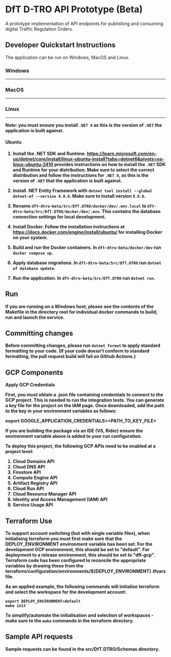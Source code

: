 # DfT D-TRO API Prototype (Beta)

A prototype implementation of API endpoints for publishing and consuming digital Traffic Regulation Orders.

## Developer Quickstart Instructions

The application can be run on Windows, MacOS and Linux.

### Windows
---

### MacOS
---

### Linux
---

<b>Note: you must ensure you install `.NET 8` as this is the version of `.NET` the application is built against.

#### Ubuntu

1. Install the .NET SDK and Runtime. https://learn.microsoft.com/en-us/dotnet/core/install/linux-ubuntu-install?tabs=dotnet6&pivots=os-linux-ubuntu-2410 provides instructions on how to install the `.NET` SDK and Runtime for your distribution. Make sure to select the correct distribution and follow the instructions for `.NET 8`, as this is the version of `.NET` that the application is built against.

2. Install .NET Entity Framework with `dotnet tool install --global dotnet-ef --version 8.0.0`. Make sure to install version `8.0.0`.

3. Rename `dft-dtro-beta/Src/DfT.DTRO/docker/dev/.env.local` to `dft-dtro-beta/Src/DfT.DTRO/docker/dev/.env`. This contains the database connection settings for local development.

4. Install Docker. Follow the installation instructions at https://docs.docker.com/engine/install/ubuntu/ for installing Docker on your system.

5. Build and run the Docker containers. In `dft-dtro-beta/docker/dev` run `docker compose up`.

6. Apply database migrations. In `dft-dtro-beta/Src/DfT.DTRO` run `dotnet ef database update`.

7. Run the application. In `dft-dtro-beta/Src/DfT.DTRO` run `dotnet run`.


## Run

If you are running on a Windows host, please see the contents of the Makefile in the directory root for individual docker commands to build, run and launch the service.

## Committing changes

Before committing changes, please run `dotnet format` to apply standard formatting to your code. (If your code doesn't conform to standard formatting, the pull request build will fail on Github Actions.)

## GCP Components

Apply GCP Credentials

First, you must obtain a .json file containing credentials to connect to the GCP project. This is needed to run the integration tests. You can generate a key file for the project on the IAM page. Once downloaded, add the path to the key in your environment variables as follows:

export GOOGLE_APPLICATION_CREDENTIALS=<PATH_TO_KEY_FILE>

If you are building the package via an IDE (VS, Rider) ensure the environment variable above is added to your run configuration.

To deploy this project, the following GCP APIs need to be enabled at a project level:

1. Cloud Domains API
1. Cloud DNS API
1. Firestore API
1. Compute Engine API
1. Artifact Registry API
1. Cloud Run API
1. Cloud Resource Manager API
1. Identity and Access Management (IAM) API
1. Service Usage API


## Terraform Use

To support account switching (but with single variable files), when initialising terraform you must first make sure that the DEPLOY_ENVIRONMENT environment variable has been set. For the development GCP environment, this should be set to "default". For deployment to a release environment, this should be set to "dft-gcp". Terraform code has been configured to reconcile the appropriate variables by drawing these from the terraform/configuration/environments/${DEPLOY_ENVIRONMENT}.tfvars file.

As an applied example, the following commands will initialise terraform and select the workspace for the development account:

```
export DEPLOY_ENVIRONMENT=default
make init
```

To simplify/automate the initialisation and selection of workspaces - make sure to the `make` commands in the terraform directory.

## Sample API requests

Sample requests can be found in the src/DfT.DTRO/Schemas directory.
